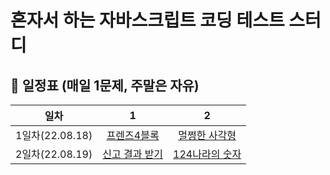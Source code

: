 # 혼자서 하는 자바스크립트 코딩 테스트 스터디

## 📅 일정표 (매일 1문제, 주말은 자유)

|      일차       |                                         1                                         |                                         2                                         |
| :-------------: | :-------------------------------------------------------------------------------: | :-------------------------------------------------------------------------------: |
| 1일차(22.08.18) |  [프렌즈4블록](https://school.programmers.co.kr/learn/courses/30/lessons/17679)   | [멀쩡한 사각형](https://school.programmers.co.kr/learn/courses/30/lessons/62048)  |
| 2일차(22.08.19) | [신고 결과 받기](https://school.programmers.co.kr/learn/courses/30/lessons/92334) | [124나라의 숫자](https://school.programmers.co.kr/learn/courses/30/lessons/12899) |
